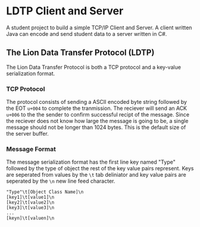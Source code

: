 # LDTP Client and Server
A student project to build a simple TCP/IP Client and Server. A client written Java can encode and send student data to a server written in C#.

## The Lion Data Transfer Protocol (LDTP)
The Lion Data Transfer Protocol is both a TCP protocol and a key-value serialization format.

### TCP Protocol
The protocol consists of sending a ASCII encoded byte string followed by the EOT `u+004` to complete the tranmission. The reciever will send an ACK `u+006` to the the sender to confirm successful recipt of the message. Since the reciever does not know how large the message is going to be, a single message should not be longer than 1024 bytes. This is the default size of the server buffer.

### Message Format
The message serialization format has the first line key named "Type" followed by the type of object the rest of the key value pairs represent. Keys are seperated from values by the `\t` tab deliniator and key value pairs are seperated by the `\n` new line feed character.

```
"Type"\t[Object Class Name]\n
[key1]\t[value1]\n
[key2]\t[value2]\n
[key3]\t[value3]\n
...
[keyn]\t[valuen]\n
```
